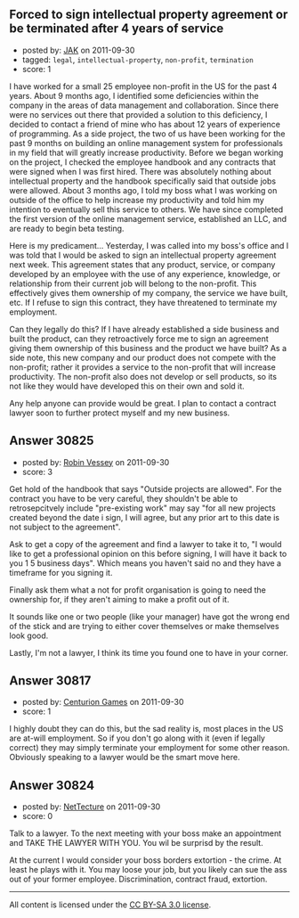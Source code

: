 ## Forced to sign intellectual property agreement or be terminated after 4 years of service

- posted by: [JAK](https://stackexchange.com/users/-1/13599-jak) on 2011-09-30
- tagged: `legal`, `intellectual-property`, `non-profit`, `termination`
- score: 1

I have worked for a small 25 employee non-profit in the US for the past 4 years. About 9 months ago, I identified some deficiencies within the company in the areas of data management and collaboration. Since there were no services out there that provided a solution to this deficiency, I decided to contact a friend of mine who has about 12 years of experience of programming. As a side project, the two of us have been working for the past 9 months on building an online management system for professionals in my field that will greatly increase productivity. Before we began working on the project, I checked the employee handbook and any contracts that were signed when I was first hired. There was absolutely nothing about intellectual property and the handbook specifically said that outside jobs were allowed. About 3 months ago, I told my boss what I was working on outside of the office to help increase my productivity and told him my intention to eventually sell this service to others. We have since completed the first version of the online management service, established an LLC, and are ready to begin beta testing. 

Here is my predicament... Yesterday, I was called into my boss's office and I was told that I would be asked to sign an intellectual property agreement next week. This agreement states that any product, service, or company developed by an employee with the use of any experience, knowledge, or relationship from their current job will belong to the non-profit. This effectively gives them ownership of my company, the service we have built, etc. If I refuse to sign this contract, they have threatened to terminate my employment.

Can they legally do this? If I have already established a side business and built the product, can they retroactively force me to sign an agreement giving them ownership of this business and the product we have built? As a side note, this new company and our product does not compete with the non-profit; rather it provides a service to the non-profit that will increase productivity. The non-profit also does not develop or sell products, so its not like they would have developed this on their own and sold it.

Any help anyone can provide would be great. I plan to contact a contract lawyer soon to further protect myself and my new business.


## Answer 30825

- posted by: [Robin Vessey](https://stackexchange.com/users/-1/984-robin-vessey) on 2011-09-30
- score: 3

Get hold of the handbook that says "Outside projects are allowed".
For the contract you have to be very careful, they shouldn't be able to retrosepcitvely include "pre-existing work" may say "for all new projects created beyond the date i sign, I will agree, but any prior art to this date is not subject to the agreement".

Ask to get a copy of the agreement and find a lawyer to take it to, "I would like to get a professional opinion on this before signing, I will have it back to you 1 5 business days". Which means you haven't said no and they have a timeframe for you signing it.

Finally ask them what a not for profit organisation is going to need the ownership for, if they aren't aiming to make a profit out of it. 

It sounds like one or two people (like your manager) have got the wrong end of the stick and are trying to either cover themselves or make themselves look good. 

Lastly, I'm not a lawyer, I think its time you found one to have in your corner.


## Answer 30817

- posted by: [Centurion Games](https://stackexchange.com/users/-1/970-centurion-games) on 2011-09-30
- score: 1

I highly doubt they can do this, but the sad reality is, most places in the US are at-will employment. So if you don't go along with it (even if legally correct) they may simply terminate your employment for some other reason. Obviously speaking to a lawyer would be the smart move here. 



## Answer 30824

- posted by: [NetTecture](https://stackexchange.com/users/-1/3350-nettecture) on 2011-09-30
- score: 0

Talk to a lawyer. To the next meeting with your boss make an appointment and TAKE THE LAWYER WITH YOU. You wil be surprisd by the result.

At the current I would consider your boss borders extortion - the crime. At least he plays with it. You may loose your job, but you likely can sue the ass out of your former employee. Discrimination, contract fraud, extortion.



---

All content is licensed under the [CC BY-SA 3.0 license](https://creativecommons.org/licenses/by-sa/3.0/).
